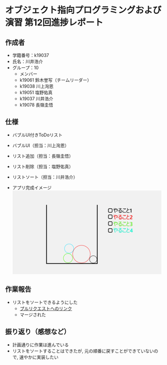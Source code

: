 # オブジェクト指向プログラミングおよび演習 第12回進捗レポート

## 作成者
- 学籍番号：k19037
- 氏名：川井浩介
- グループ：10
    - メンバー
    - k19061 鈴木誉写（チームリーダー）
    - k19038 川上洵恩
    - k19051 塩野佑真
    - k19037 川井浩介
    - k19078 長嶺圭悟

## 仕様
- バブルUI付きToDoリスト
- バブルUI（担当：川上洵恩）
- リスト追加（担当：長嶺圭悟）
- リスト削除（担当：塩野佑真）
- リストソート（担当：川井浩介）

- アプリ完成イメージ
![完成イメージ](https://github.com/2020-AIT-OOP2-Group10/OOP2_Report/blob/main/OOP2_12/bubbleToDo_image.png?raw=true "完成イメージ")

## 作業報告

- リストをソートできるようにした
    - [プルリクエストへのリンク](https://github.com/2020-AIT-OOP2-Group10/BubbleToDo/pull/2) 
    - マージされた

## 振り返り（感想など）
- 計画通りに作業は進んでいる
- リストをソートすることはできたが, 元の順番に戻すことができていないので, 速やかに実装したい